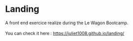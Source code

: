 <h1> Landing </h1>

A front end exercice realize during the Le Wagon Bootcamp. 
<br>
<br>
You can check it here : https://juliet1008.github.io/landing/
